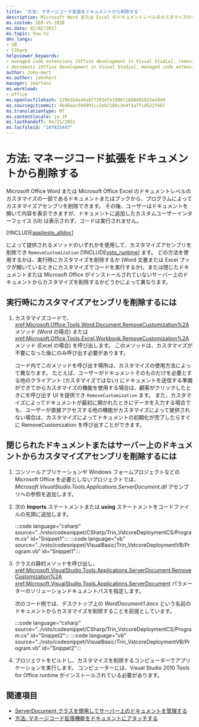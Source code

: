 ```yaml
---
title: '方法: マネージコード拡張をドキュメントから削除する'
description: Microsoft Word または Excel のドキュメントレベルのカスタマイズの一部であるドキュメントまたはブックから、プログラムによってカスタマイズアセンブリを削除します。
ms.custom: SEO-VS-2020
ms.date: 02/02/2017
ms.topic: how-to
dev_langs:
- VB
- CSharp
helpviewer_keywords:
- managed code extensions [Office development in Visual Studio], removing
- documents [Office development in Visual Studio], managed code extensions
author: John-Hart
ms.author: johnhart
manager: jmartens
ms.workload:
- office
ms.openlocfilehash: 129b1bda44abf7283efe1996f1898491025ee9d9
ms.sourcegitcommit: 4b40aac584991cc2eb2186c3e4f4a7fcd522f607
ms.translationtype: MT
ms.contentlocale: ja-JP
ms.lasthandoff: 04/21/2021
ms.locfileid: "107825447"
---
```

# <a name="how-to-remove-managed-code-extensions-from-documents"></a>方法: マネージコード拡張をドキュメントから削除する
  Microsoft Office Word または Microsoft Office Excel のドキュメントレベルのカスタマイズの一部であるドキュメントまたはブックから、プログラムによってカスタマイズアセンブリを削除できます。 その後、ユーザーはドキュメントを開いて内容を表示できますが、ドキュメントに追加したカスタムユーザーインターフェイス (UI) は表示されず、コードは実行されません。

 [!INCLUDE[appliesto_alldoc](../vsto/includes/appliesto-alldoc-md.md)]

 によって提供されるメソッドのいずれかを使用して、カスタマイズアセンブリを削除でき `RemoveCustomization` [!INCLUDE[vsto_runtime](../vsto/includes/vsto-runtime-md.md)] ます。 どの方法を使用するかは、実行時にカスタマイズを削除するか (Word 文書または Excel ブックが開いているときにカスタマイズでコードを実行するか)、または閉じたドキュメントまたは Microsoft Office がインストールされていないサーバー上のドキュメントからカスタマイズを削除するかどうかによって異なります。

## <a name="to-remove-the-customization-assembly-at-run-time"></a>実行時にカスタマイズアセンブリを削除するには

1. カスタマイズコードで、 <xref:Microsoft.Office.Tools.Word.Document.RemoveCustomization%2A> メソッド (Word の場合) または <xref:Microsoft.Office.Tools.Excel.Workbook.RemoveCustomization%2A> メソッド (Excel の場合) を呼び出します。 このメソッドは、カスタマイズが不要になった後にのみ呼び出す必要があります。

     コード内でこのメソッドを呼び出す場所は、カスタマイズの使用方法によって異なります。 たとえば、ユーザーがドキュメントそのものだけを必要とする他のクライアント (カスタマイズではない) にドキュメントを送信する準備ができてからカスタマイズの機能を使用する場合は、顧客がクリックしたときにを呼び出す UI を提供でき `RemoveCustomization` ます。 また、カスタマイズによってドキュメントが最初に開かれたときにデータを入力する場合でも、ユーザーが直接アクセスする他の機能がカスタマイズによって提供されない場合は、カスタマイズによってドキュメントの初期化が完了したらすぐに RemoveCustomization を呼び出すことができます。

## <a name="to-remove-the-customization-assembly-from-a-closed-document-or-a-document-on-a-server"></a>閉じられたドキュメントまたはサーバー上のドキュメントからカスタマイズアセンブリを削除するには

1. コンソールアプリケーションや Windows フォームプロジェクトなどの Microsoft Office を必要としないプロジェクトでは、 *Microsoft.VisualStudio.Tools.Applications.ServerDocument.dll* アセンブリへの参照を追加します。

2. 次の **Imports** ステートメントまたは **using** ステートメントをコードファイルの先頭に追加します。

     :::code language="csharp" source="../vsto/codesnippet/CSharp/Trin_VstcoreDeploymentCS/Program.cs" id="Snippet1":::
     :::code language="vb" source="../vsto/codesnippet/VisualBasic/Trin_VstcoreDeploymentVB/Program.vb" id="Snippet1":::

3. クラスの静的メソッドを呼び出し、 <xref:Microsoft.VisualStudio.Tools.Applications.ServerDocument.RemoveCustomization%2A> <xref:Microsoft.VisualStudio.Tools.Applications.ServerDocument> パラメーターのソリューションドキュメントパスを指定します。

     次のコード例では、デスクトップ上の *WordDocument1.docx* という名前のドキュメントからカスタマイズを削除することを前提としています。

     :::code language="csharp" source="../vsto/codesnippet/CSharp/Trin_VstcoreDeploymentCS/Program.cs" id="Snippet2":::
     :::code language="vb" source="../vsto/codesnippet/VisualBasic/Trin_VstcoreDeploymentVB/Program.vb" id="Snippet2":::

4. プロジェクトをビルドし、カスタマイズを削除するコンピューターでアプリケーションを実行します。 コンピューターには、Visual Studio 2010 Tools for Office runtime がインストールされている必要があります。

## <a name="see-also"></a>関連項目
- [ServerDocument クラスを使用してサーバー上のドキュメントを管理する](../vsto/managing-documents-on-a-server-by-using-the-serverdocument-class.md)
- [方法: マネージコード拡張機能をドキュメントにアタッチする](../vsto/how-to-attach-managed-code-extensions-to-documents.md)
